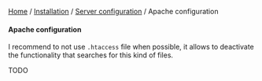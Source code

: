 [Home](/README.md) / [Installation](../projectConfiguration.md) / [Server configuration](../serverConfiguration.md) / Apache configuration

#### Apache configuration

I recommend to not use `.htaccess` file when possible, it allows to deactivate the functionality that searches for this
kind of files.<br>

TODO